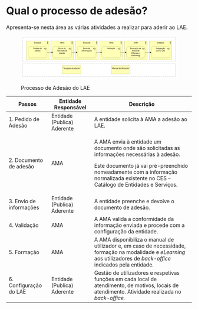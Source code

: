 # Qual o processo de adesão?

Apresenta-se nesta área as várias atividades a realizar para aderir ao LAE.

<figure><img src="../../.gitbook/assets/LAE adesao.png" alt=""><figcaption><p>Processo de Adesão do LAE</p></figcaption></figure>

| Passos                  | Entidade Responsável        | Descrição                                                                                                                                                                                                                                      |
| ----------------------- | --------------------------- | ---------------------------------------------------------------------------------------------------------------------------------------------------------------------------------------------------------------------------------------------- |
| 1. Pedido de Adesão     | Entidade (Publica) Aderente | A entidade solicita à AMA a adesão ao LAE.                                                                                                                                                                                                     |
| 2. Documento de adesão  | AMA                         | <p>A AMA envia à entidade um documento onde são solicitadas as informações necessárias à adesão.</p><p>Este documento já vai pré-preenchido nomeadamente com a informação normalizada existente no CES – Catálogo de Entidades e Serviços.</p> |
| 3. Envio de informações | Entidade (Publica) Aderente | A entidade preenche e devolve o documento de adesão.                                                                                                                                                                                           |
| 4. Validação            | AMA                         | A AMA valida a conformidade da informação enviada e procede com a configuração da entidade.                                                                                                                                                    |
| 5. Formação             | AMA                         | A AMA disponibiliza o manual de utilizador e, em caso de necessidade, formação na modalidade e _eLearning_ aos utilizadores de _back-office_ indicados pela entidade.                                                                          |
| 6. Configuração do LAE  | Entidade (Publica) Aderente | Gestão de utilizadores e respetivas funções em cada local de atendimento, de motivos, locais de atendimento. Atividade realizada no _back-office._                                                                                             |
